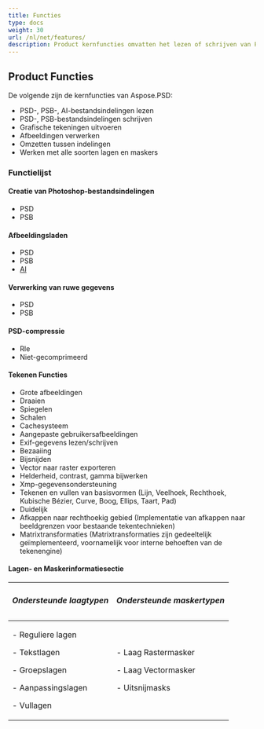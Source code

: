 ```yaml
---
title: Functies
type: docs
weight: 30
url: /nl/net/features/
description: Product kernfuncties omvatten het lezen of schrijven van PSD-, PSB- en AI-bestandsindelingen, grafische tekeningen uitvoeren, afbeeldingen verwerken en werken met lagen en maskers.
---
```


## **Product Functies**
De volgende zijn de kernfuncties van Aspose.PSD:

- PSD-, PSB-, AI-bestandsindelingen lezen
- PSD-, PSB-bestandsindelingen schrijven
- Grafische tekeningen uitvoeren
- Afbeeldingen verwerken
- Omzetten tussen indelingen
- Werken met alle soorten lagen en maskers
### **Functielijst**
#### **Creatie van Photoshop-bestandsindelingen**
- PSD
- PSB
#### **Afbeeldingsladen**
- PSD
- PSB
- [AI](/psd/nl/net/ai-adobe-illustrator-format/)
#### **Verwerking van ruwe gegevens**
- PSD
- PSB
#### **PSD-compressie**
- Rle
- Niet-gecomprimeerd
#### **Tekenen Functies**
- Grote afbeeldingen
- Draaien
- Spiegelen
- Schalen
- Cachesysteem
- Aangepaste gebruikersafbeeldingen
- Exif-gegevens lezen/schrijven
- Bezaaiing
- Bijsnijden
- Vector naar raster exporteren   
- Helderheid, contrast, gamma bijwerken
- Xmp-gegevensondersteuning
- Tekenen en vullen van basisvormen (Lijn, Veelhoek, Rechthoek, Kubische Bézier, Curve, Boog, Ellips, Taart, Pad)
- Duidelijk
- Afkappen naar rechthoekig gebied (Implementatie van afkappen naar beeldgrenzen voor bestaande tekentechnieken)
- Matrixtransformaties (Matrixtransformaties zijn gedeeltelijk geïmplementeerd, voornamelijk voor interne behoeften van de tekenengine)
#### **Lagen- en Maskerinformatiesectie**

|<h5>**Ondersteunde laagtypen**</h5>|<h5>**Ondersteunde maskertypen**</h5>|
| :- | :- |
|<p>- Reguliere lagen</p><p>- Tekstlagen</p><p>- Groepslagen</p><p>- Aanpassingslagen</p><p>- Vullagen</p>|<p>- Laag Rastermasker</p><p>- Laag Vectormasker</p><p>- Uitsnijmasks</p>|
